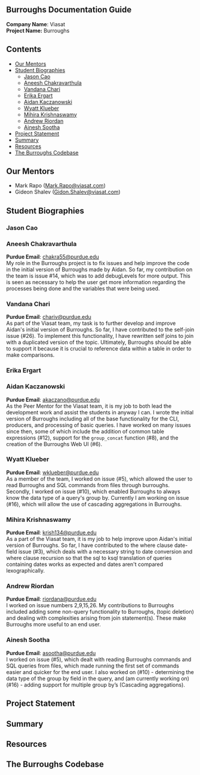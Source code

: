 ## Burroughs Documentation Guide
**Company Name**: Viasat <br />
**Project Name:** Burroughs

## Contents
- [Our Mentors](#our-mentors)
- [Student Biographies](#student-biographies)
    - [Jason Cao](#jason-cao)
    - [Aneesh Chakravarthula](#aneesh-chakravarthula)
    - [Vandana Chari](#vandana-chari)
    - [Erika Ergart](#erika-ergart)
    - [Aidan Kaczanowski](#aidan-kaczanowski)
    - [Wyatt Klueber](#wyatt-klueber)
    - [Mihira Krishnaswamy](#mihira-krishnaswamy)
    - [Andrew Riordan](#andrew-riordan)
    - [Ainesh Sootha](#ainesh-sootha)
- [Project Statement](#project-statement)
- [Summary](#summary)
- [Resources](#resources)
- [The Burroughs Codebase](#the-burroughs-codebase)

## Our Mentors
- Mark Rapo (Mark.Rapo@viasat.com)
- Gideon Shalev (Gidon.Shalev@viasat.com)

## Student Biographies
### Jason Cao
### Aneesh Chakravarthula
**Purdue Email**:  chakra55@purdue.edu <br />
My role in the Burroughs project is to fix issues and help improve the code in the initial version of Burroughs made by Aidan. So far, my contribution on the team is issue #14, which was to add debugLevels for more output. This is seen as necessary to help the user get more information regarding the processes being done and the variables that were being used. 
### Vandana Chari
**Purdue Email**: chariv@purdue.edu <br />
As part of the Viasat team, my task is to further develop and improve Aidan's initial version of Burroughs. So far, I have contributed to the self-join issue (#26). To implement this functionality, I have rewritten self joins to join with a duplicated version of the topic. Ultimately, Burroughs should be able to support it because it is crucial to reference data within a table in order to make comparisons. 
### Erika Ergart
### Aidan Kaczanowski
**Purdue Email**: akaczano@purdue.edu <br />
As the Peer Mentor for the Viasat team, it is my job to both lead the development work and assist the students in anyway I can. I wrote the initial version of Burroughs including all of the base functionality for the CLI, producers, and processing of basic queries. I have worked on many issues since then, some of which include the addition of common table expressions (#12), support for the `group_concat` function (#8), and the creation of the Burroughs Web UI (#6). 

### Wyatt Klueber
**Purdue Email**: wklueber@purdue.edu <br />
As a member of the team, I worked on issue (#5), which allowed the user to read Burroughs and SQL commands from files through burroughs. Secondly, I worked on issue (#10), which enabled Burroughs to always know the data type of a query's group by. Currently I am working on issue (#16), which will allow the use of cascading aggregations in Burroughs.

### Mihira Krishnaswamy
**Purdue Email**: krish134@purdue.edu <br />
As a part of the Viasat team, it is my job to help improve upon Aidan's initial version of Burroughs. So far, I have contributed to  the where clause date-field issue (#3), which deals with a necessary string to date conversion and where clause recursion so that the sql to ksql translation of queries containing dates works as expected and dates aren't compared lexographically.

### Andrew Riordan
**Purdue Email**: riordana@purdue.edu <br />
I worked on issue numbers 2,9,15,26. My contributions to Burroughs included adding some non-query functionality to Burroughs, (topic deletion) and dealing with complexities arising from join statement(s). These make Burroughs more useful to an end user.  

### Ainesh Sootha
**Purdue Email**: asootha@purdue.edu <br />
I worked on issue (#5), which dealt with reading Burroughs commands and SQL queries from files, which made running the first set of commands easier and quicker for the end user. I also worked on (#10) - determining the data type of the group by field in the query, and (am currently working on) (#16) - adding support for multiple group by’s (Cascading aggregations).  

## Project Statement


## Summary

## Resources


## The Burroughs Codebase
